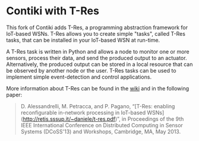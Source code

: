 Contiki with T-Res
============================

This fork of Contiki adds T-Res, a programming abstraction framework for
IoT-based WSNs. T-Res allows you to create simple "tasks", called T-Res tasks,
that can be installed in your IoT-based WSN at run-time.

A T-Res task is written in Python and allows a node to monitor one or more
sensors, process their data, and send the produced output to an actuator.
Alternatively, the produced output can be stored in a local resource that can
be observed by another node or the user. T-Res tasks can be used to implement
simple event-detection and control applications.

More information about T-Res can be found in the
[wiki](https://github.com/alessandrelli/contiki-tres/wiki) and in the following
paper:
> D. Alessandrelli, M. Petracca, and P. Pagano, “[T-Res: enabling 
reconfigurable in-network processing in IoT-based WSNs]
(http://retis.sssup.it/~daniele/t-res.pdf)”, in Proceedings of the 9th IEEE
International Conference on Distributed Computing in Sensor Systems (DCoSS'13)
and Workshops, Cambridge, MA, May 2013.
